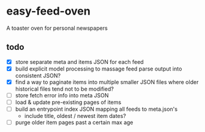 # easy-feed-oven

A toaster oven for personal newspapers 

## todo

- [x] store separate meta and items JSON for each feed
- [x] build explicit model processing to massage feed parse output into consistent JSON?
- [x] find a way to paginate items into multiple smaller JSON files where older historical files tend not to be modified?
- [ ] store fetch error info into meta JSON
- [ ] load & update pre-existing pages of items
- [ ] build an entrypoint index JSON mapping all feeds to meta.json's
  - include title, oldest / newest item dates?
- [ ] purge older item pages past a certain max age
